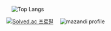 <!--
**yonghwane/yonghwane** is a ✨ _special_ ✨ repository because its `README.md` (this file) appears on your GitHub profile.

Here are some ideas to get you started:

- 🔭 I’m currently working on ...
- 🌱 I’m currently learning ...
- 👯 I’m looking to collaborate on ...
- 🤔 I’m looking for help with ...
- 💬 Ask me about ...
- 📫 How to reach me: ...
- 😄 Pronouns: ...
- ⚡ Fun fact: ...
-->



 ![Top Langs](https://github-readme-stats.vercel.app/api/top-langs/?username=yonghwane&layout=compact)

[![Solved.ac 프로필](http://mazassumnida.wtf/api/v2/generate_badge?boj=yonghwane135)](https://solved.ac/ytlsgnstjq)
 ![mazandi profile](http://mazandi.herokuapp.com/api?handle=yonghwane135&theme=warm)
